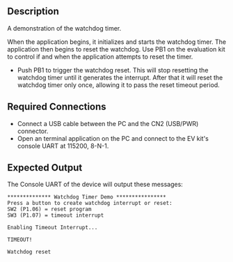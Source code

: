 ## Description

A demonstration of the watchdog timer.

When the application begins, it initializes and starts the watchdog timer.  The application then begins to reset the watchdog.  Use PB1 on the evaluation kit to control if and when the application attempts to reset the timer.

- Push PB1 to trigger the watchdog reset. This will stop resetting the watchdog timer until it generates the interrupt.  After that it will reset the watchdog timer only once, allowing it to pass the reset timeout period.

## Required Connections

-   Connect a USB cable between the PC and the CN2 (USB/PWR) connector.
-   Open an terminal application on the PC and connect to the EV kit's console UART at 115200, 8-N-1.

## Expected Output

The Console UART of the device will output these messages:

```
************** Watchdog Timer Demo ****************
Press a button to create watchdog interrupt or reset:
SW2 (P1.06) = reset program
SW3 (P1.07) = timeout interrupt

Enabling Timeout Interrupt...

TIMEOUT!

Watchdog reset
```
